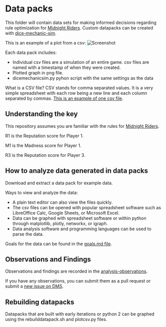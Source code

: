 # Data packs

This folder will contain data sets for making informed decisions regarding rule
optimization for
[Midnight Riders](https://github.com/GhostCityGames/Midnight-Riders).
Custom datapacks can be created with
[dice-mechanic-sim](https://github.com/TechnologyClassroom/dice-mechanic-sim).

This is an example of a plot from a csv:
![Screenshot](https://github.com/TechnologyClassroom/dice-mechanic-datapacks/blob/master/20171030125109.csv.png?raw=true "Plot of 20171030125109.csv")

Each data pack includes:
* Individual csv files are a simulation of an entire game.  csv files are named with a
timestamp of when they were created.
* Plotted graph in png file.
* dicemechanicsim.py pyhon script with the same settings as the data

What is a CSV file?  CSV stands for comma separated values.  It is a very simple
spreadsheet with each row being a new line and each column separated by commas.
[This is an example of one csv file](https://raw.githubusercontent.com/TechnologyClassroom/dice-mechanic-sim/master/data/20171030125109.csv).

## Understanding the key

This repository assumes you are familiar with the rules for
[Midnight Riders](https://github.com/GhostCityGames/Midnight-Riders).

R1 is the Reputation score for Player 1.

M1 is the Madness score for Player 1.

R3 is the Reputation score for Player 3.

## How to analyze data generated in data packs

Download and extract a data pack for example data.

Ways to view and analyze the data:
* A plain text editor can also view the files quickly.
* The csv files can be opened with popular spreadsheet software such as
LibreOffice Calc, Google Sheets, or Microsoft Excel.
* Data can be graphed with spreadsheet software or within python through
matplotlib, plotly, networkx, or igraph.
* Data analysis software and programming languages can be used to parse the
data.

Goals for the data can be found in the [goals.md file](https://github.com/TechnologyClassroom/dice-mechanic-sim/blob/master/docs/goals.md).

## Observations and Findings

Observations and findings are recorded in the [analysis-observations](https://github.com/TechnologyClassroom/dice-mechanic-sim/blob/master/docs/analysis-observations.md).

If you have any observations, you can submit them as a pull request or submit a
[new issue on DMS](https://github.com/TechnologyClassroom/dice-mechanic-sim/issues/new).

## Rebuilding datapacks

Datapacks that are built with early iterations or python 2 can be graphed
using the rebuilddatapack.sh and plotcsv.py files.
